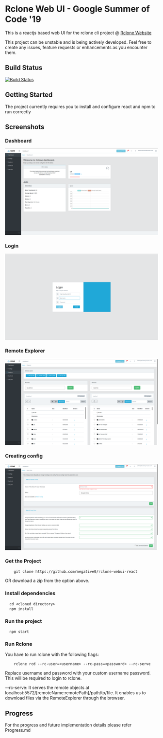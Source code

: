 # Rclone Web UI - Google Summer of Code '19 

This is a reactjs based web UI for the rclone cli project @ [Rclone Website](rclone.org)  

This project can be unstable and is being actively developed. Feel free to create any issues, feature requests or enhancements as you encounter them. 

## Build Status

[![Build Status](https://travis-ci.com/negative0/rclone-webui-react.svg?branch=master)](https://travis-ci.com/negative0/rclone-webui-react)

## Getting Started

The project currently requires you to install and configure react and npm to run correctly

## Screenshots
### Dashboard
![Dashboard](screenshots/dashboard.png)

### Login
![Login](screenshots/login.png)

### Remote Explorer
![Explorer](screenshots/explorer.png)

### Creating config
![New Config](screenshots/newRemote.png)


### Get the Project
```
    git clone https://github.com/negative0/rclone-webui-react
```
OR download a zip from the option above.

### Install dependencies
```
  cd <cloned directory>
  npm install 
```

### Run the project
```
  npm start
```

### Run Rclone
You have to run rclone with the following flags:
```
    rclone rcd --rc-user=<username> --rc-pass=<password> --rc-serve
```
Replace username and password with your custom username password. This will be required to login to rclone.

--rc-serve:  It serves the remote objects at localhost:5572/[remoteName:remotePath]/path/to/file. It enables us to download files via the RemoteExplorer through the browser.

## Progress

For the progress and future implementation details please refer Progress.md


